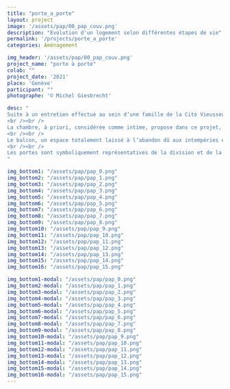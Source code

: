 ```yaml
---
title: "porte_a_porte"
layout: project
image: '/assets/pap/00_pap_couv.png'
description: "Evolution d'un logement selon différentes étapes de vie"
permalink: '/projects/porte_a_porte'
categories: Aménagement

img_header: '/assets/pap/00_pap_couv.png'
project_name: "porte à porte"
colab: ""
project_date: '2021'
place: 'Genève'
participant: ""
photographe: '© Michel Giesbrecht'

desc: "
Suite à un entretien effectué au sein d’une famille de la Cité Vieusseux, il a été démontré que les rythmes et les activités sont acteurs de divers conflits spatiaux. Se situant au sixième étage, cet espace ne définit pas suffisamment d’évolution des espaces privés ainsi que de souplesse d’appropriation. Mon projet se divise en trois axes : la gradation de l’intime, la dilatation saisonnière permise grâce aux espaces tempérés et finalement, une évolution des typologies par le dispositif des portes.
<br /><br />
La chambre, à priori, considérée comme intime, propose dans ce projet, une gradation de l’intimité créée perpendiculairement aux parois séparatrices. Une première cloison vitrée en sa partie supérieure, dissocie les espaces de distribution et les chambres tout en y laissant traverser la lumière naturelle. Cette transparence crée ainsi un vis-à-vis et un contact constant avec les habitants du lieu. Un système de rideau accrocher à un rail au plafond, permet de créer une intimité selon le choix et l’activité de chaque occupant.
<br /><br />
Le balcon, un espace totalement laissé à l’abandon dû aux intempéries et à sa dangerosité, observe un changement d’état dans cette proposition. En le cloisonnant par des fenêtres sur sa partie ouest, il permet d’imaginer un nouvel espace tempéré. Lorsque les températures sont froides, cette zone est utilisée comme espace de stockage, de buanderie, de jardin d’hiver, puis, à l’arrivée des saisons chaudes, les espaces de vie intérieur évoluent vers l’extérieur, créant un scénario d’habiter différent en fonction des saisons.
<br /><br />
Les portes sont symboliquement représentatives de la division et de la réunion de chaque espace au sein d’une habitation. Ces ouvertures et fermetures sont ré-imaginées de manière flexibles et interchangeables. Divers cadres de portes visuellement présents, vides ou comblées par ces éléments permettent de déplacer les portes en fonction d’une évolution et d’en modifier ainsi les espaces, les seuils et les sphères de privacité.
"

img_bottom1: "/assets/pap/pap_0.png"
img_bottom2: "/assets/pap/pap_1.png"
img_bottom3: "/assets/pap/pap_2.png"
img_bottom4: "/assets/pap/pap_3.png"
img_bottom5: "/assets/pap/pap_4.png"
img_bottom6: "/assets/pap/pap_5.png"
img_bottom7: "/assets/pap/pap_6.png"
img_bottom8: "/assets/pap/pap_7.png"
img_bottom9: "/assets/pap/pap_8.png"
img_bottom10: "/assets/pap/pap_9.png"
img_bottom11: "/assets/pap/pap_10.png"
img_bottom12: "/assets/pap/pap_11.png"
img_bottom13: "/assets/pap/pap_12.png"
img_bottom14: "/assets/pap/pap_13.png"
img_bottom15: "/assets/pap/pap_14.png"
img_bottom16: "/assets/pap/pap_15.png"

img_bottom1-modal: "/assets/pap/pap_0.png"
img_bottom2-modal: "/assets/pap/pap_1.png"
img_bottom3-modal: "/assets/pap/pap_2.png"
img_bottom4-modal: "/assets/pap/pap_3.png"
img_bottom5-modal: "/assets/pap/pap_4.png"
img_bottom6-modal: "/assets/pap/pap_5.png"
img_bottom7-modal: "/assets/pap/pap_6.png"
img_bottom8-modal: "/assets/pap/pap_7.png"
img_bottom9-modal: "/assets/pap/pap_8.png"
img_bottom10-modal: "/assets/pap/pap_9.png"
img_bottom11-modal: "/assets/pap/pap_10.png"
img_bottom12-modal: "/assets/pap/pap_11.png"
img_bottom13-modal: "/assets/pap/pap_12.png"
img_bottom14-modal: "/assets/pap/pap_13.png"
img_bottom15-modal: "/assets/pap/pap_14.png"
img_bottom16-modal: "/assets/pap/pap_15.png"
---
```

